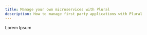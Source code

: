 ```yaml
---
title: Manage your own microservices with Plural
description: How to manage first party applications with Plural
---
```


Lorem Ipsum
